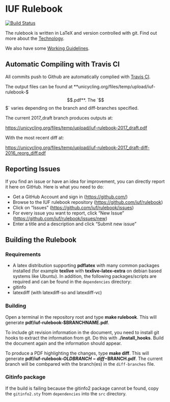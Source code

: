 # IUF Rulebook

[![Build Status](https://travis-ci.org/iuf/rulebook.svg?branch=2017_draft)](https://travis-ci.org/iuf/rulebook)

The rulebook is written in LaTeX and version controlled with git. Find out more about the [Technology](https://github.com/iuf/rulebook/wiki/Technology).

We also have some [Working Guidelines](https://github.com/iuf/rulebook/wiki).

## Automatic Compiling with Travis CI
All commits push to Github are automatically complied with [Travis CI](https://travis-ci.org/iuf/rulebook).

The output files can be found at **unicycling.org/files/temp/upload/iuf-rulebook-$$$.pdf**.
The `$$$` varies depending on the branch and diff-branches specified.

The current 2017_draft branch produces outputs at:

https://unicycling.org/files/temp/upload/iuf-rulebook-2017_draft.pdf

With the most recent diff at:

https://unicycling.org/files/temp/upload/iuf-rulebook-2017_draft-diff-2016_reorg_diff.pdf



## Reporting Issues
If you find an issue or have an idea for improvement, you can directly report it here on GitHub. Here is what you need to do:
* Get a GitHub Account and sign in (https://github.com/)
* Browse to the IUF rulebook repository (https://github.com/iuf/rulebook)
* Click on “Issues” (https://github.com/iuf/rulebook/issues)
* For every issue you want to report, click “New Issue” (https://github.com/iuf/rulebook/issues/new)
* Enter a title and a description and click “Submit new issue”

## Building the Rulebook

### Requirements

* A latex distribution supporting **pdflatex** with many common packages installed (for example **texlive** with **texlive-latex-extra** on debian based systems like Ubuntu). In addition, the following packages/scripts are required and can be found in the `dependencies` directory:
 * gitinfo
 * latexdiff (with latexdiff-so and latexdiff-vc)

### Building

Open a terminal in the repository root and type **make rulebook**. This will generate **pdf/iuf-rulebook-$BRANCHNAME.pdf**.

To include git revision information in the document, you need to install git hooks to extract the information from git.
Do this with **./install_hooks**. Build the document again and the information should appear.

To produce a PDF highlighting the changes, type **make diff**.
This will generate **pdf/iuf-rulebook-$OLDBRANCH-diff-$BRANCH.pdf**.
The current branch will be combpared with the branch(es) in the `diff-branches` file.

### Gitinfo package  
If the build is failing because the gitinfo2 package cannot be found, copy the `gitinfo2.sty` from `dependencies` into the `src` directory.
